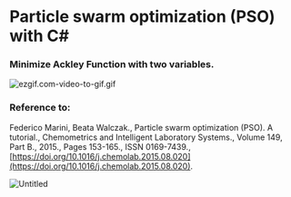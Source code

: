 # Particle swarm optimization (PSO) with C#

### Minimize Ackley Function with two variables.

![ezgif.com-video-to-gif.gif](Particle%20s%20f0a90/ezgif.com-video-to-gif.gif)

### Reference to:

Federico Marini, Beata Walczak., Particle swarm optimization (PSO). A tutorial., Chemometrics and Intelligent Laboratory Systems., Volume 149, Part B., 2015., Pages 153-165., ISSN 0169-7439.,[https://doi.org/10.1016/j.chemolab.2015.08.020](https://doi.org/10.1016/j.chemolab.2015.08.020).

![Untitled](Particle%20s%20f0a90/Untitled.png)

